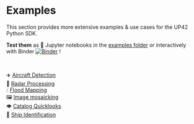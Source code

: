 # Examples

This section provides more extensive examples & use cases for the UP42 Python SDK. 

**Test them** as :orange_book: Jupyter notebooks in the [examples folder](https://github.com/up42/up42-py/tree/master/examples) or
interactively with Binder [![Binder](https://mybinder.org/badge_logo.svg)](https://mybinder.org/v2/gh/up42/up42-py/master?filepath=examples) !

<br>

:airplane: [Aircraft Detection](https://sdk.up42.com/examples/aircraft-detection)   
:satellite: [Radar Processing](https://sdk.up42.com/examples/radar_processing_1/)  
:droplet: [Flood Mapping](https://sdk.up42.com/examples/flood_mapping/)  
🖼️ [Image mosaicking](https://github.com/up42/mosaicking)  
:eye: [Catalog Quicklooks](https://sdk.up42.com/examples/catalog-quicklooks/)  
:ship: [Ship Identification](https://sdk.up42.com/examples/ship-identification) 

